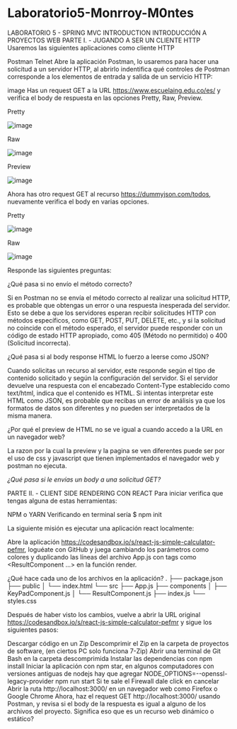 # Laboratorio5-Monrroy-M0ntes
LABORATORIO 5 - SPRING MVC INTRODUCTION
INTRODUCCIÓN A PROYECTOS WEB
PARTE I. - JUGANDO A SER UN CLIENTE HTTP
Usaremos las siguientes aplicaciones como cliente HTTP

Postman
Telnet
Abre la aplicación Postman, lo usaremos para hacer una solicitud a un servidor HTTP, al abrirlo indentifica qué controles de Postman corresponde a los elementos de entrada y salida de un servicio HTTP:

image
Has un request GET a la URL https://www.escuelaing.edu.co/es/ y verifica el body de respuesta en las opciones Pretty, Raw, Preview.

Pretty

![image](https://github.com/andreec2/Laboratorio5-Monrroy-M0ntes/assets/99145156/e89f137d-5b26-4e0b-ac16-5e1e3bc6de9e)

Raw

![image](https://github.com/andreec2/Laboratorio5-Monrroy-M0ntes/assets/99145156/dddbf873-2792-44c6-a02b-d55d2cef4eed)

Preview

![image](https://github.com/andreec2/Laboratorio5-Monrroy-M0ntes/assets/99145156/16ef0fe0-80d5-4c57-8d19-a8b9bd83561e)

Ahora has otro request GET al recurso https://dummyjson.com/todos, nuevamente verifica el body en varias opciones.

Pretty

![image](https://github.com/andreec2/Laboratorio5-Monrroy-M0ntes/assets/99145156/01afede6-b070-4724-a056-185ac542751b)

Raw

![image](https://github.com/andreec2/Laboratorio5-Monrroy-M0ntes/assets/99145156/dd494a27-64b3-4bf3-9af5-78a68c2b2014)

Responde las siguientes preguntas:

¿Qué pasa si no envío el método correcto?

Si en Postman no se envía el método correcto al realizar una solicitud HTTP, es probable que obtengas un error o una respuesta inesperada del servidor. Esto se debe a que los servidores esperan recibir solicitudes HTTP con métodos específicos, como GET, POST, PUT, DELETE, etc., y si la solicitud no coincide con el método esperado, el servidor puede responder con un código de estado HTTP apropiado, como 405 (Método no permitido) o 400 (Solicitud incorrecta).

¿Qué pasa si al body response HTML lo fuerzo a leerse como JSON?

Cuando solicitas un recurso al servidor, este responde según el tipo de contenido solicitado y según la configuración del servidor. Si el servidor devuelve una respuesta con el encabezado Content-Type establecido como text/html, indica que el contenido es HTML. Si intentas interpretar este HTML como JSON, es probable que recibas un error de análisis ya que los formatos de datos son diferentes y no pueden ser interpretados de la misma manera.

¿Por qué el preview de HTML no se ve igual a cuando accedo a la URL en un navegador web?

La razon por la cual la preview y la pagina se ven diferentes puede ser por el uso de css y javascript que tienen implementados el navegador web y postman no ejecuta.

*¿Qué pasa si le envías un body a una solicitud GET?*

PARTE II. - CLIENT SIDE RENDERING CON REACT
Para iniciar verifica que tengas alguna de estas herramientas:

NPM o YARN
Verificando en terminal sería $ npm init

La siguiente misión es ejecutar una aplicación react localmente:

Abre la aplicación https://codesandbox.io/s/react-js-simple-calculator-pefmr, loguéate con GitHub y juega cambiando los parámetros como colores y duplicando las líneas del archivo App.js con tags como <ResultComponent ...> en la función render.

¿Qué hace cada uno de los archivos en la aplicación? . ├── package.json ├── public │   └── index.html └── src ├── App.js ├── components │   ├── KeyPadComponent.js │   └── ResultComponent.js ├── index.js └── styles.css

Después de haber visto los cambios, vuelve a abrir la URL original https://codesandbox.io/s/react-js-simple-calculator-pefmr y sigue los siguientes pasos:

Descargar código en un Zip
Descomprimir el Zip en la carpeta de proyectos de software, (en ciertos PC solo funciona 7-Zip)
Abrir una terminal de Git Bash en la carpeta descomprimida
Instalar las dependencias con npm install
Iniciar la aplicación con npm star, en algunos computadores con versiones antiguas de nodejs hay que agregar NODE_OPTIONS=--openssl-legacy-provider npm run start
Si te sale el Firewall dale click en cancelar
Abrir la ruta http://localhost:3000/ en un navegador web como Firefox o Google Chrome
Ahora, haz el request GET http://localhost:3000/ usando Postman, y revisa si el body de la respuesta es igual a alguno de los archivos del proyecto. Significa eso que es un recurso web dinámico o estático?
